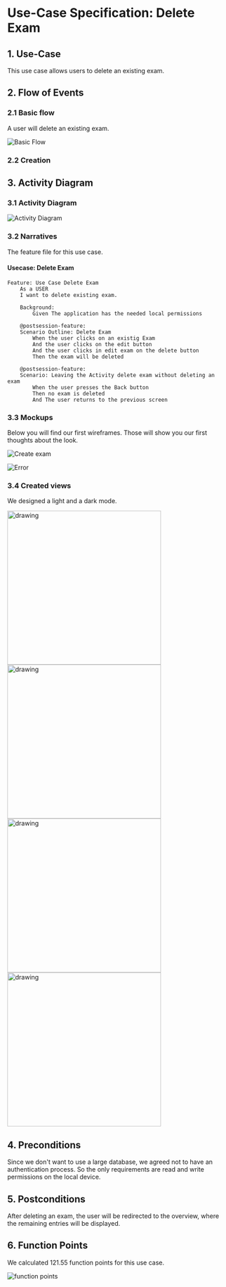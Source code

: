 # Use-Case Specification: Delete Exam

## 1. Use-Case
This use case allows users to delete an existing exam.

## 2. Flow of Events
### 2.1 Basic flow
A user will delete an existing exam. 

![Basic Flow](https://github.com/nEXam-App/nEXam-doc/blob/main/diagrams/basic%20flow.jpg)

### 2.2 Creation

## 3. Activity Diagram
### 3.1 Activity Diagram
![Activity Diagram](https://github.com/nEXam-App/nEXam-doc/blob/596e9751f7b76e0b887cd12279af117328acb112/diagrams/activity%20diagram/nEXam-activity%20diagram%20(delete%20exam).jpg)

### 3.2 Narratives
The feature file for this use case.
#### Usecase: Delete Exam
```Gherkin
Feature: Use Case Delete Exam
    As a USER 
    I want to delete existing exam.

    Background:
        Given The application has the needed local permissions

    @postsession-feature:
    Scenario Outline: Delete Exam
        When the user clicks on an existig Exam
        And the user clicks on the edit button
        And the user clicks in edit exam on the delete button
        Then the exam will be deleted

    @postsession-feature:
    Scenario: Leaving the Activity delete exam without deleting an exam
        When the user presses the Back button 
        Then no exam is deleted
        And The user returns to the previous screen
```

### 3.3 Mockups

Below you will find our first wireframes. Those will show you our first thoughts about the look.

![Create exam](https://github.com/nEXam-App/nEXam-doc/blob/main/wireframes/create%20edit%20exam.PNG)

![Error](https://github.com/nEXam-App/nEXam-doc/blob/main/wireframes/error.PNG)

### 3.4 Created views

We designed a light and a dark mode.

<img src="https://github.com/nEXam-App/nEXam-doc/blob/main/wireframes/create%20exam.png" alt="drawing" width="350"/>
<img src="https://github.com/nEXam-App/nEXam-doc/blob/main/wireframes/create%20exam%20light.png" alt="drawing" width="350"/>
<img src="https://github.com/nEXam-App/nEXam-doc/blob/main/wireframes/examError_dark.png" alt="drawing" width="350"/>
<img src="https://github.com/nEXam-App/nEXam-doc/blob/main/wireframes/examError_light.png" alt="drawing" width="350"/>

## 4. Preconditions

Since we don't want to use a large database, we agreed not to have an authentication process. So the only requirements are read and write permissions on the local device.

## 5. Postconditions
After deleting an exam, the user will be redirected to the overview, where the remaining entries will be displayed.

## 6. Function Points
We calculated 121.55 function points for this use case.

![function points](https://github.com/nEXam-App/nEXam-doc/blob/dad586efc7345a079579fe563834f81206a945d9/diagrams/FP/FPDeleteExam.PNG)
